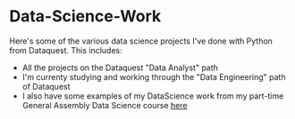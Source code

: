 # Data-Science-Work

Here's some of the various data science projects I've done with Python from Dataquest. This includes:

* All the projects on the Dataquest "Data Analyst" path
* I'm currenty studying and working through the "Data Engineering" path of Dataquest
* I also have some examples of my DataScience work from my part-time General Assembly Data Science course [here](https://github.com/gatormig/GA_Final_Project)

